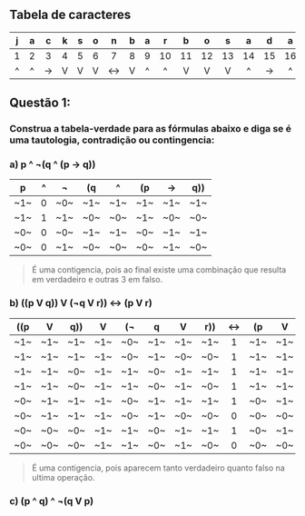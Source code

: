 ## Tabela de caracteres

| j | a | c | k | s | o | n | b | a | r | b | o | s | a | d | a | s | i | l | v | a |
|:-:|:-:|:-:|:-:|:-:|:-:|:-:|:-:|:-:|:-:|:-:|:-:|:-:|:-:|:-:|:-:|:-:|:-:|:-:|:-:|:-:|
| 1 | 2 | 3 | 4 | 5 | 6 | 7 | 8 | 9 | 10| 11| 12| 13| 14| 15| 16| 17| 18| 19| 20| 21|
| ^ | ^ |-> | V | V | V |<->| V | ^ | ^ | V | V | V | ^ |-> | ^ | V | V |<->| ^ | ^ |


## Questão 1:
### Construa a tabela-verdade para as fórmulas abaixo e diga se é uma tautologia, contradição ou contingencia:
### a) p ^ ¬(q ^ (p -> q))

| p | ^ | ¬ | (q | ^ | (p | -> | q)) |
|:-:|:-:|:-:|:--:|:-:|:--:|:--:|:---:|
|~1~| 0 |~0~|~1~ |~1~| ~1~| ~1~| ~1~ |
|~1~| 1 |~1~|~0~ |~0~| ~1~| ~0~| ~0~ |
|~0~| 0 |~0~|~1~ |~1~| ~0~| ~1~| ~1~ |
|~0~| 0 |~1~|~0~ |~0~| ~0~| ~1~| ~0~ |

> É uma contigencia, pois ao final existe uma combinação que resulta em verdadeiro e outras 3 em falso.

### b) ((p V q)) V (¬q V r)) <-> (p V r)

| ((p | V | q)) | V | (¬ | q | V | r)) | <-> | (p | V | r) |
|:---:|:-:|:---:|:-:|:--:|:-:|:-:|:---:|:---:|:--:|:-:|:--:|
| ~1~ |~1~| ~1~ |~1~| ~0~|~1~|~1~| ~1~ |  1  | ~1~|~1~| ~1~|
| ~1~ |~1~| ~1~ |~1~| ~0~|~1~|~0~| ~0~ |  1  | ~1~|~1~| ~0~|
| ~1~ |~1~| ~0~ |~1~| ~1~|~0~|~1~| ~1~ |  1  | ~1~|~1~| ~1~|
| ~1~ |~1~| ~0~ |~1~| ~1~|~0~|~1~| ~0~ |  1  | ~1~|~1~| ~0~|
| ~0~ |~1~| ~1~ |~1~| ~0~|~1~|~1~| ~1~ |  1  | ~0~|~1~| ~1~|
| ~0~ |~1~| ~1~ |~1~| ~0~|~1~|~0~| ~0~ |  0  | ~0~|~0~| ~0~|
| ~0~ |~0~| ~0~ |~1~| ~1~|~0~|~1~| ~1~ |  1  | ~0~|~1~| ~1~|
| ~0~ |~0~| ~0~ |~1~| ~1~|~0~|~1~| ~0~ |  0  | ~0~|~0~| ~0~|

> É uma contigencia, pois aparecem tanto verdadeiro quanto falso na ultima operação.

### c) (p ^ q) ^ ¬(q V p)